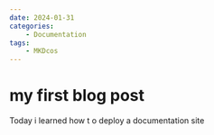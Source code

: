```yaml
---
date: 2024-01-31
categories:
    - Documentation
tags:
    - MKDcos
---
```


# my first blog post



Today i learned how t o deploy a documentation site 